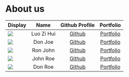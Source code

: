 # About us

Display |    Name    | Github Profile | Portfolio 
--------|:----------:|:--------------:|:---------:
![](https://via.placeholder.com/100.png?text=Photo) | Luo Zi Hui | [Github](https://github.com/) | [Portfolio](docs/team/johndoe.md)
![](https://via.placeholder.com/100.png?text=Photo) |  Don Joe   | [Github](https://github.com/) | [Portfolio](docs/team/johndoe.md)
![](https://via.placeholder.com/100.png?text=Photo) |  Ron John  | [Github](https://github.com/) | [Portfolio](docs/team/johndoe.md)
![](https://via.placeholder.com/100.png?text=Photo) |  John Roe  | [Github](https://github.com/) | [Portfolio](docs/team/johndoe.md)
![](https://via.placeholder.com/100.png?text=Photo) |  Don Roe   | [Github](https://github.com/) | [Portfolio](docs/team/johndoe.md)
